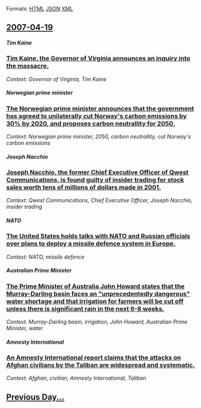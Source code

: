 
Formats: [HTML](2007/04/19/index.html)  [JSON](2007/04/19/index.json)  [XML](2007/04/19/index.xml)  

## [2007-04-19](/news/2007/04/19/index.md)

##### Tim Kaine
### [ Tim Kaine, the Governor of Virginia announces an inquiry into the massacre. ](/news/2007/04/19/tim-kaine-the-governor-of-virginia-announces-an-inquiry-into-the-massacre.md)
_Context: Governor of Virginia, Tim Kaine_

##### Norwegian prime minister
### [ The Norwegian prime minister announces that the government has agreed to unilaterally cut Norway's carbon emissions by 30% by 2020, and proposes carbon neutrallity for 2050. ](/news/2007/04/19/the-norwegian-prime-minister-announces-that-the-government-has-agreed-to-unilaterally-cut-norway-s-carbon-emissions-by-30-by-2020-and-pro.md)
_Context: Norwegian prime minister, 2050, carbon neutrallity, cut Norway's carbon emissions_

##### Joseph Nacchio
### [ Joseph Nacchio, the former Chief Executive Officer of Qwest Communications, is found guilty of insider trading for stock sales worth tens of millions of dollars made in 2001. ](/news/2007/04/19/joseph-nacchio-the-former-chief-executive-officer-of-qwest-communications-is-found-guilty-of-insider-trading-for-stock-sales-worth-tens-o.md)
_Context: Qwest Communications, Chief Executive Officer, Joseph Nacchio, insider trading_

##### NATO
### [ The United States holds talks with NATO and Russian officials over plans to deploy a missile defence system in Europe. ](/news/2007/04/19/the-united-states-holds-talks-with-nato-and-russian-officials-over-plans-to-deploy-a-missile-defence-system-in-europe.md)
_Context: NATO, missile defence_

##### Australian Prime Minister
### [ The Prime Minister of Australia John Howard states that the Murray-Darling basin faces an "unprecedentedly dangerous" water shortage and that irrigation for farmers will be cut off unless there is significant rain in the next 6-8 weeks. ](/news/2007/04/19/the-prime-minister-of-australia-john-howard-states-that-the-murrayadarling-basin-faces-an-unprecedentedly-dangerous-water-shortage-and.md)
_Context: Murray-Darling basin, irrigation, John Howard, Australian Prime Minister, water_

##### Amnesty International
### [ An Amnesty International report claims that the attacks on Afghan civilians by the Taliban are widespread and systematic. ](/news/2007/04/19/an-amnesty-international-report-claims-that-the-attacks-on-afghan-civilians-by-the-taliban-are-widespread-and-systematic.md)
_Context: Afghan, civilian, Amnesty International, Taliban_

## [Previous Day...](/news/2007/04/18/index.md)

